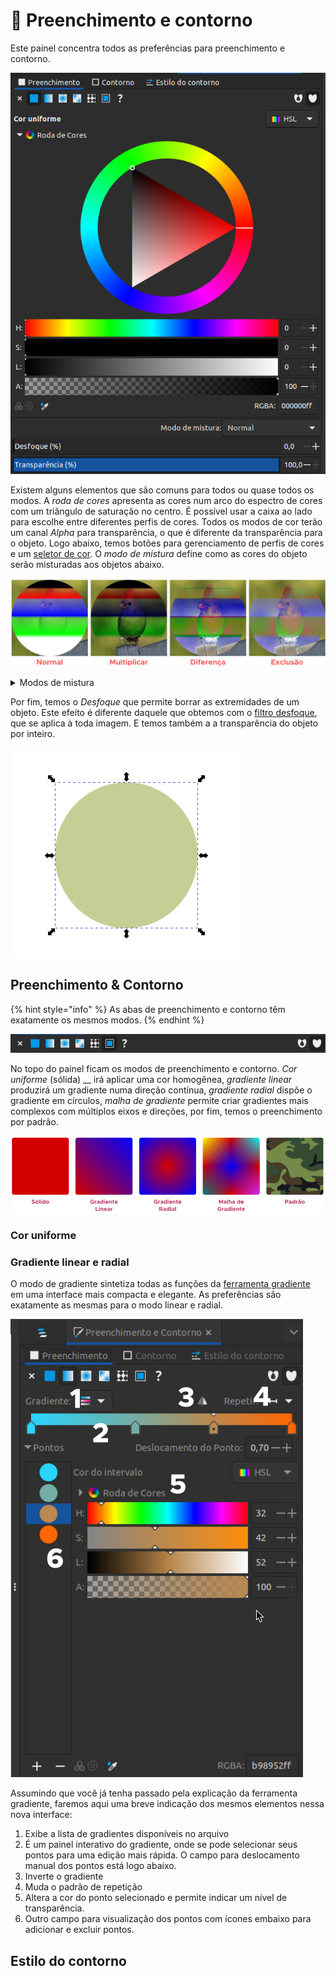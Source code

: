 # 🔴 Preenchimento e contorno

Este painel concentra todos as preferências para preenchimento e contorno.&#x20;

![](<../.gitbook/assets/image (50).png>)

Existem alguns elementos que são comuns para todos ou quase todos os modos. A _roda de cores_ apresenta as cores num arco do espectro de cores com um triângulo de saturação no centro. É possível usar a caixa ao lado para escolhe entre diferentes perfis de cores. Todos os modos de cor terão um canal _Alpha_ para transparência, o que é diferente da transparência para o objeto. Logo abaixo, temos botões para gerenciamento de perfis de cores e um [seletor de cor](../ferramentas/conta-gotas.md). O _modo de mistura_ define como as cores do objeto serão misturadas aos objetos abaixo.&#x20;

![](<../.gitbook/assets/image (27).png>)

<details>

<summary>Modos de mistura</summary>

<mark style="color:red;">A desenvolver</mark>

</details>

Por fim, temos o _Desfoque_ que permite borrar as extremidades de um objeto. Este efeito é diferente daquele que obtemos com o [filtro desfoque](../filtros/desfoques/desfoque.md), que se aplica à toda imagem. E temos também a a transparência do objeto por inteiro.

![](<../.gitbook/assets/Peek 17-07-2022 00-16.gif>)

## Preenchimento & Contorno

{% hint style="info" %}
As abas de preenchimento e contorno têm exatamente os mesmos modos.
{% endhint %}

![](<../.gitbook/assets/image (5).png>)

No topo do painel ficam os modos de preenchimento e contorno. _Cor uniforme_ (sólida) __ irá aplicar uma cor homogênea, _gradiente linear_ produzirá um gradiente numa direção contínua, _gradiente radial_ dispõe o gradiente em círculos, _malha de gradiente_ permite criar gradientes mais complexos com múltiplos eixos e direções, por fim, temos o preenchimento por padrão.

![](<../.gitbook/assets/image (4).png>)

### Cor uniforme





### Gradiente linear e radial

O modo de gradiente sintetiza todas as funções da [ferramenta gradiente](../ferramentas/gradiente.md) em uma interface mais compacta e elegante. As preferências são exatamente as mesmas para o modo linear e radial.

![](<../.gitbook/assets/image (32) (1).png>)

Assumindo que você já tenha passado pela explicação da ferramenta gradiente, faremos aqui uma breve indicação dos mesmos elementos nessa nova interface:

1. Exibe a lista de gradientes disponíveis no arquivo
2. É um painel interativo do gradiente, onde se pode selecionar seus pontos para uma edição mais rápida. O campo para deslocamento manual dos pontos está logo abaixo.
3. Inverte o gradiente
4. Muda o padrão de repetição
5. Altera a cor do ponto selecionado e permite indicar um nível de transparência.
6. Outro campo para visualização dos pontos com ícones embaixo para adicionar e excluir pontos.



## Estilo do contorno

